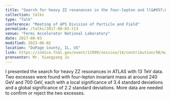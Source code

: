 ```yaml
---
title: "Search for heavy ZZ resonances in the four-lepton and ll&#957;&#957; final states with the ATLAS detector"
collection: talks
type: "Talk"
conference: "Meeting of APS Division of Particle and Field"
permalink: /talks/2017-08-03-t13
venue: "Fermi Accelerator National Laboratory"
date: 2017-08-03
modified: 2023-06-02
location: "DuPage County, IL, US"
link: https://indico.fnal.gov/event/11999/session/14/contribution/98/material/slides/0.pdf 
prensentor: Mr. Xiangyang Ju
---
```


I presented the search for heavy ZZ resonances in ATLAS with 13 TeV data. Two excesses were found with four-lepton invariant mass at around 240 GeV and 700 GeV, each with a local significance of 3.4 standard deviations and a global significance of 2.2 standard deviations. More data are needed to confirm or reject the two excesses.
